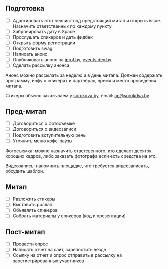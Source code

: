 ## Подготовка

- [ ] Адаптировать этот чеклист под предстоящий митап и открыть issue. Назначить ответственных по каждому пункту.
- [ ] Забронировать дату в Space
- [ ] Прослушать спикеров и дать фидбек
- [ ] Открыть форму регистрации
- [ ] Подготовить swag
- [ ] Написать анонс
- [ ] Опубликовать анонс на [jprof.by](https://jprof.by/), [events.dev.by](https://events.dev.by/)
- [ ] Сделать рассылку анонса

Анонс можно рассылать за неделю и в день митапа. Должен содержать программу, инфу о спикерах и партнёрах, время и место проведения митапа.

Стикеры обычно заказываем у [sorokdva.by](http://sorokdva.by/), email: ap@sorokdva.by

## Пред-митап

- [ ] Договориться о фотосъемке
- [ ] Договориться о видеозаписи
- [ ] Подготовить вступительную речь
- [ ] Уточнить меню кофе-паузы

Фотосъемка: можно назначить ответсвенного, кто сделает десяток хороших кадров, либо заказать фотографа если есть средства на это.

Видеозапись: напомнить площадке, что требуется видеозаписать, обсудить шаблон.

## Митап

- [ ] Разложить стикеры
- [ ] Выставить роллап
- [ ] Объявлять спикеров
- [ ] Собрать материалы у спикеров (код и презентации)

## Пост-митап

- [ ] Провести опрос
- [ ] Написать отчет на сайт, зарепостить везде
- [ ] Ссылку на отчет и опрос отправить в рассылку на зарегистрированных участников
